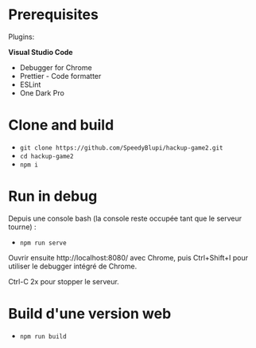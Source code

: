 # Prerequisites

Plugins:

**Visual Studio Code**

- Debugger for Chrome
- Prettier - Code formatter
- ESLint
- One Dark Pro

# Clone and build

- `git clone https://github.com/SpeedyBlupi/hackup-game2.git`
- `cd hackup-game2`
- `npm i`

# Run in debug

Depuis une console bash (la console reste occupée tant que le serveur tourne) :

- `npm run serve`

Ouvrir ensuite http://localhost:8080/ avec Chrome, puis Ctrl+Shift+I pour utiliser le debugger intégré de Chrome.

Ctrl-C 2x pour stopper le serveur.

# Build d'une version web

- `npm run build`
